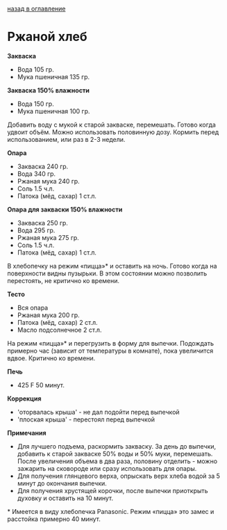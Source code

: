     
[назад в оглавление](../content.md)
# Ржаной хлеб

**Закваска**
- Вода 105 гр.
- Мука пшеничная 135 гр.

**Закваска 150% влажности**
- Вода 150 гр.
- Мука пшеничная 100 гр.

Добавить воду с мукой к старой закваске, перемешать. Готово когда удвоит объём. 
Можно использовать половинную дозу. Кормить перед использованием, 
или раз в 2-3 недели.

**Опара**
- Закваска 240 гр.
- Вода 340 гр.
- Ржаная мука 240 гр.
- Соль 1.5 ч.л.
- Патока (мёд, сахар) 1 ст.л.

**Опара для закваски 150% влажности**
- Закваска 250 гр.
- Вода 295 гр.
- Ржаная мука 275 гр.
- Соль 1.5 ч.л.
- Патока (мёд, сахар) 1 ст.л.

В хлебопечку на режим «пицца»* и оставить на ночь. Готово когда на поверхности
видны пузырьки. В этом состоянии можно позволить перестоять, не критично ко времени.

**Тесто**
- Вся опара
- Ржаная мука 200 гр.
- Патока (мёд, сахар) 2 ст.л.
- Масло подсолнечное 2 ст.л.

На режим «пицца»* и перегрузить в форму для выпечки. Подождать примерно час 
(зависит от температуры в комнате), пока увеличится вдвое. Критично ко времени.

**Печь**
- 425 F 50 минут.

**Коррекция**
- 'оторвалась крыша' - не дал подойти перед выпечкой
- 'плоская крыша' - перестоял перед выпечкой

**Примечания**

- Для лучшего подъема, раскормить закваску. За день до выпечки, добавить к старой закваске
  50% воды и 50% муки, перемешать. После увеличения объема в два раза, половину отделить -
  можно зажарить на сковороде или сразу использовать для опары.
- Для получения глянцевого верха, опрыскать верх хлеба водой за 5 минут до окончания выпечки.
- Для получения хрустящей корочки, после выпечки приоткрыть духовку и оставить на 10 минут.

\* Имеется в виду хлебопечка Panasonic. Режим «пицца» это замес и расстойка 
примерно 40 минут.

